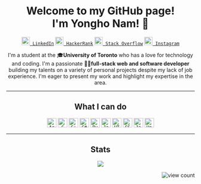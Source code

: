<h1 align="center">
Welcome to my GitHub page!
<br/> I'm Yongho Nam! 👋
</h1>
<p align="center">
<code><a href="https://www.linkedin.com/in/yongho-nam-6872b21a1/" title="LinkedIn Profile"><img width="22" src="https://cdn.jsdelivr.net/gh/devicons/devicon/icons/linkedin/linkedin-original.svg"> LinkedIn</a></code>
<code><a href="https://www.hackerrank.com/dydgh2011" title="HackerRank Profile"><img width="22" src="https://upload.wikimedia.org/wikipedia/commons/4/40/HackerRank_Icon-1000px.png"> HackerRank</a></code>
<code><a href="https://stackoverflow.com/users/11796117/mark-nam" title="Stack Overflow Profile"><img width="22" src="https://upload.wikimedia.org/wikipedia/commons/e/ef/Stack_Overflow_icon.svg"> Stack Overflow</a></code>
<code><a href="https://www.instagram.com/bass_in_sink/"  title="Instagram Profile"><img width="22" src="https://upload.wikimedia.org/wikipedia/commons/e/e7/Instagram_logo_2016.svg"> Instagram</a></code>
</p>
<p align="center">
I'm a student at the 🎓<strong>University of Toronto</strong> who has a love for technology and coding. I'm a passionate 👨‍💻<strong>full-stack web and software developer</strong> building my talents on a variety of personal projects despite my lack of job experience. I'm eager to present my work and highlight my expertise in the area.
</p>
<hr>
<h2 align="center">
What I can do
</h2>
<p align="center" >
  <code><img title="Arduino" height="25" src="https://cdn.jsdelivr.net/gh/devicons/devicon/icons/arduino/arduino-original.svg"></code>
  <code><img title="C" height="25" src="https://cdn.jsdelivr.net/gh/devicons/devicon/icons/c/c-original.svg"></code>
  <code><img title="C++" height="25" src="https://cdn.jsdelivr.net/gh/devicons/devicon/icons/cplusplus/cplusplus-original.svg"></code>
  <code><img title="C#" height="25" src="https://cdn.jsdelivr.net/gh/devicons/devicon/icons/csharp/csharp-original.svg"></code>
  <code><img title="Python" height="25" src="https://cdn.jsdelivr.net/gh/devicons/devicon/icons/python/python-original.svg"></code>
  <code><img title="Java" height="25" src="https://cdn.jsdelivr.net/gh/devicons/devicon/icons/java/java-original.svg"></code>
  <code><img title="HTML" height="25" src="https://cdn.jsdelivr.net/gh/devicons/devicon/icons/html5/html5-original.svg"></code>
  <code><img title="CSS" height="25" src="https://cdn.jsdelivr.net/gh/devicons/devicon/icons/css3/css3-original.svg"></code>
  <code><img title="Javascript" height="25" src="https://cdn.jsdelivr.net/gh/devicons/devicon/icons/javascript/javascript-original.svg"></code>
  <code><img title="Unity" height="25"  src="https://cdn.jsdelivr.net/gh/devicons/devicon/icons/unity/unity-original.svg"></code>
</p>
<hr>
<h2 align="center">
Stats
</h2>
<p align="center">
<picture>
<source
  srcset="https://github-readme-stats.vercel.app/api?username=dydgh2011&show_icons=true&theme=dark&hide_border=true"
  media="(prefers-color-scheme: dark)"
/>
<source
  srcset="https://github-readme-stats.vercel.app/api?username=dydgh2011&show_icons=true&hide_border=true"
  media="(prefers-color-scheme: light), (prefers-color-scheme: no-preference)"
/>
<img src="https://github-readme-stats.vercel.app/api?username=dydgh2011&show_icons=true&hide_border=true" />
</picture>
</p>
<p align="right">
<img title="view count"  src="https://komarev.com/ghpvc/?username=dydgh2011&color=lightgray&style=for-the-badge">
</p>






